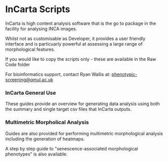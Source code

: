 # InCarta Scripts
InCarta is high content analysis software that is the go to package in the facility for analysing INCA images. 

Whilst not as customisable as Developer, it provides a user friendly interface and is particuarly powerful at assessing a large range of morphological features.

If you would like to copy the scripts only - these are available in the Raw Code folder

For bioinformatics support, contact Ryan Wallis at: phenotypic-screening@qmul.ac.uk

### InCarta General Use
These guides provide an overview for generating data analysis using both the summary and single target csv files that InCarta outputs. 

### Multimetric Morpholical Analysis
Guides are also provided for performing multimetric morphological analysis including the generation of heatmaps.

A step by step guide to "senescence-associated morphological phenotypes" is also available.

